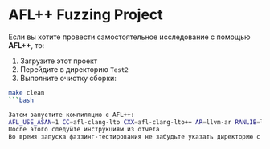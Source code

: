 # AFL++ Fuzzing Project

Если вы хотите провести самостоятельное исследование с помощью **AFL++**, то:

1. Загрузите этот проект
2. Перейдите в директорию `Test2`
3. Выполните очистку сборки:

```bash
make clean
```bash

Затем запустите компиляцию с AFL++:
AFL_USE_ASAN=1 CC=afl-clang-lto CXX=afl-clang-lto++ AR=llvm-ar RANLIB=llvm-ranlib AS=llvm-as CFLAGS="-O0 -g -fprofile-instr-generate -fcoverage-mapping" make fuzz_harness
После этого следуйте инструкциям из отчёта
Во время запуска фаззинг-тестирования не забудьте указать директорию с входными данными и директорию для сохранения выходных данных AFL =)
